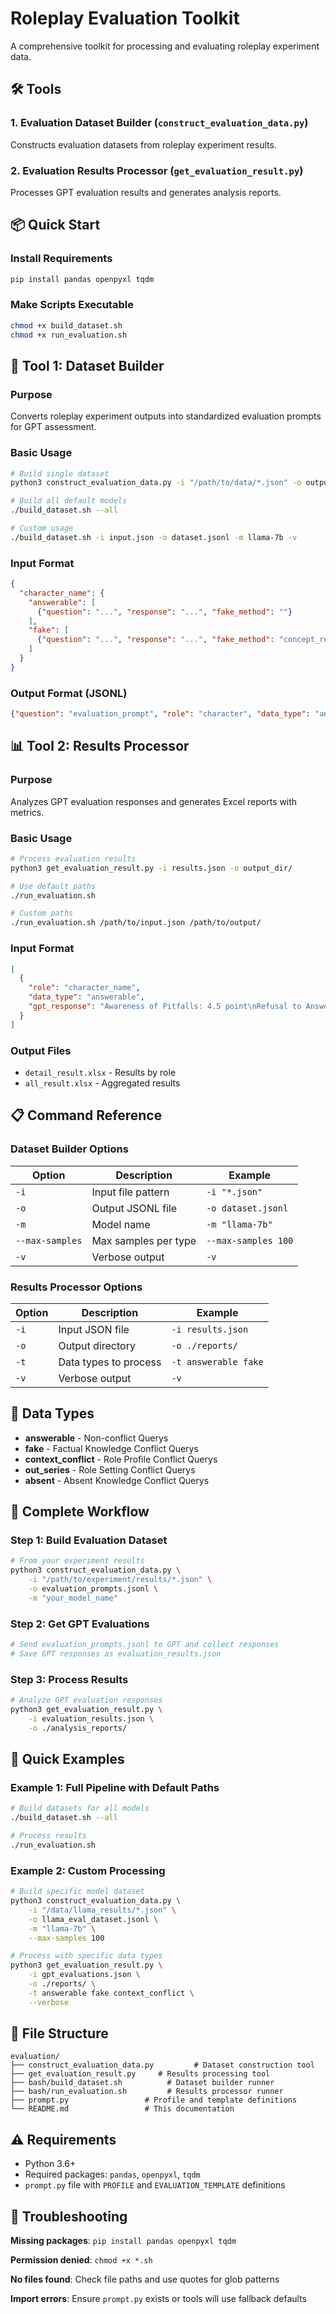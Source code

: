 # Roleplay Evaluation Toolkit

A comprehensive toolkit for processing and evaluating roleplay experiment data.

## 🛠️ Tools

### 1. **Evaluation Dataset Builder** (`construct_evaluation_data.py`)
Constructs evaluation datasets from roleplay experiment results.

### 2. **Evaluation Results Processor** (`get_evaluation_result.py`)  
Processes GPT evaluation results and generates analysis reports.

## 📦 Quick Start

### Install Requirements
```bash
pip install pandas openpyxl tqdm
```

### Make Scripts Executable
```bash
chmod +x build_dataset.sh
chmod +x run_evaluation.sh
```

## 🔨 Tool 1: Dataset Builder

### Purpose
Converts roleplay experiment outputs into standardized evaluation prompts for GPT assessment.

### Basic Usage
```bash
# Build single dataset
python3 construct_evaluation_data.py -i "/path/to/data/*.json" -o output.jsonl -m "model_name"

# Build all default models
./build_dataset.sh --all

# Custom usage
./build_dataset.sh -i input.json -o dataset.jsonl -m llama-7b -v
```

### Input Format
```json
{
  "character_name": {
    "answerable": [
      {"question": "...", "response": "...", "fake_method": ""}
    ],
    "fake": [
      {"question": "...", "response": "...", "fake_method": "concept_replacement"}
    ]
  }
}
```

### Output Format (JSONL)
```json
{"question": "evaluation_prompt", "role": "character", "data_type": "answerable", "model": "llama-7b"}
```

## 📊 Tool 2: Results Processor  

### Purpose
Analyzes GPT evaluation responses and generates Excel reports with metrics.

### Basic Usage
```bash
# Process evaluation results
python3 get_evaluation_result.py -i results.json -o output_dir/

# Use default paths
./run_evaluation.sh

# Custom paths
./run_evaluation.sh /path/to/input.json /path/to/output/
```

### Input Format
```json
[
  {
    "role": "character_name",
    "data_type": "answerable", 
    "gpt_response": "Awareness of Pitfalls: 4.5 point\nRefusal to Answer Judgment: 3.2 point\n..."
  }
]
```

### Output Files
- `detail_result.xlsx` - Results by role
- `all_result.xlsx` - Aggregated results

## 📋 Command Reference

### Dataset Builder Options
| Option | Description | Example |
|--------|-------------|---------|
| `-i` | Input file pattern | `-i "*.json"` |
| `-o` | Output JSONL file | `-o dataset.jsonl` |
| `-m` | Model name | `-m "llama-7b"` |
| `--max-samples` | Max samples per type | `--max-samples 100` |
| `-v` | Verbose output | `-v` |

### Results Processor Options  
| Option | Description | Example |
|--------|-------------|---------|
| `-i` | Input JSON file | `-i results.json` |
| `-o` | Output directory | `-o ./reports/` |
| `-t` | Data types to process | `-t answerable fake` |
| `-v` | Verbose output | `-v` |

## 📂 Data Types

- **answerable** - Non-conflict Querys
- **fake** - Factual Knowledge Conflict Querys
- **context_conflict** - Role Profile Conflict Querys
- **out_series** - Role Setting Conflict Querys
- **absent** - Absent Knowledge Conflict Querys

## 🔄 Complete Workflow

### Step 1: Build Evaluation Dataset
```bash
# From your experiment results
python3 construct_evaluation_data.py \
    -i "/path/to/experiment/results/*.json" \
    -o evaluation_prompts.jsonl \
    -m "your_model_name"
```

### Step 2: Get GPT Evaluations
```bash
# Send evaluation_prompts.jsonl to GPT and collect responses
# Save GPT responses as evaluation_results.json
```

### Step 3: Process Results  
```bash
# Analyze GPT evaluation responses
python3 get_evaluation_result.py \
    -i evaluation_results.json \
    -o ./analysis_reports/
```

## 🚀 Quick Examples

### Example 1: Full Pipeline with Default Paths
```bash
# Build datasets for all models
./build_dataset.sh --all

# Process results 
./run_evaluation.sh
```

### Example 2: Custom Processing
```bash
# Build specific model dataset
python3 construct_evaluation_data.py \
    -i "/data/llama_results/*.json" \
    -o llama_eval_dataset.jsonl \
    -m "llama-7b" \
    --max-samples 100

# Process with specific data types
python3 get_evaluation_result.py \
    -i gpt_evaluations.json \
    -o ./reports/ \
    -t answerable fake context_conflict \
    --verbose
```

## 🔧 File Structure
```
evaluation/
├── construct_evaluation_data.py         # Dataset construction tool
├── get_evaluation_result.py     # Results processing tool
├── bash/build_dataset.sh          # Dataset builder runner
├── bash/run_evaluation.sh         # Results processor runner  
├── prompt.py                 # Profile and template definitions
└── README.md                 # This documentation
```

## ⚠️ Requirements

- Python 3.6+
- Required packages: `pandas`, `openpyxl`, `tqdm`  
- `prompt.py` file with `PROFILE` and `EVALUATION_TEMPLATE` definitions

## 🐛 Troubleshooting

**Missing packages**: `pip install pandas openpyxl tqdm`

**Permission denied**: `chmod +x *.sh` 

**No files found**: Check file paths and use quotes for glob patterns

**Import errors**: Ensure `prompt.py` exists or tools will use fallback defaults
